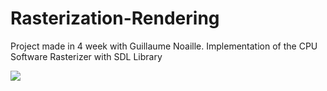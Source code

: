 # Rasterization-Rendering
Project made in 4 week with Guillaume Noaille.
Implementation of the CPU Software Rasterizer with SDL Library


![](https://github.com/maxbrundev/Rasterization-Rendering/blob/master/RasterizerRendering.gif)
